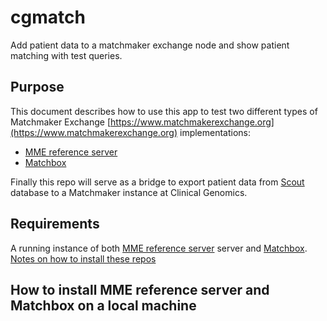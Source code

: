 # cgmatch
Add patient data to a matchmaker exchange node and show patient matching with test queries.

## Purpose
This document describes how to use this app to test two different types of Matchmaker Exchange [https://www.matchmakerexchange.org](https://www.matchmakerexchange.org) implementations:
* [MME reference server](https://github.com/MatchmakerExchange/reference-server)
* [Matchbox](https://github.com/macarthur-lab/matchbox)

Finally this repo will serve as a bridge to export patient data from [Scout](https://github.com/Clinical-Genomics/scout) database to a Matchmaker instance at Clinical Genomics.

## Requirements
A running instance of both [MME reference server](https://github.com/MatchmakerExchange/reference-server) server and [Matchbox](https://github.com/macarthur-lab/matchbox).
[Notes on how to install these repos](#How-to-install-MME-reference-server-and-Matchbox-on-a-local-machine)



## How to install MME reference server and Matchbox on a local machine
